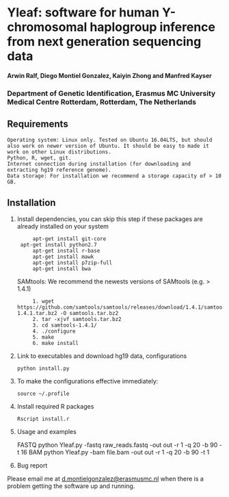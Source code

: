 # Yleaf: software for human Y-chromosomal haplogroup inference from next generation sequencing data

#### Arwin Ralf, Diego Montiel Gonzalez, Kaiyin Zhong and Manfred Kayser

### Department of Genetic Identification, Erasmus MC University Medical Centre Rotterdam, Rotterdam, The Netherlands

## Requirements

    Operating system: Linux only. Tested on Ubuntu 16.04LTS, but should also work on newer version of Ubuntu. It should be easy to made it work on other Linux distributions. 
    Python, R, wget, git.
    Internet connection during installation (for downloading and extracting hg19 reference genome).
    Data storage: For installation we recommend a storage capacity of > 10 GB. 

## Installation

1. Install dependencies, you can skip this step if these packages are already installed on your system

            apt-get install git-core            
	    apt-get install python2.7
            apt-get install r-base
            apt-get install mawk
            apt-get install p7zip-full
            apt-get install bwa

	SAMtools: We recommend the newests versions of SAMtools (e.g. > 1.4.1)

            1. wget https://github.com/samtools/samtools/releases/download/1.4.1/samtools-1.4.1.tar.bz2 -O samtools.tar.bz2
            2. tar -xjvf samtools.tar.bz2 
            3. cd samtools-1.4.1/
            4. ./configure
            5. make
            6. make install

2. Link to executables and download hg19 data, configurations

    `python install.py`

3. To make the configurations effective immediately:

    `source ~/.profile`

4. Install required R packages

    `Rscript install.r`

5. Usage and examples

    FASTQ
        python Yleaf.py -fastq raw_reads.fastq -out out -r 1 -q 20 -b 90 -t 16
    BAM
        python Yleaf.py -bam file.bam -out out -r 1 -q 20 -b 90 -t 1
        

6. Bug report

Please email me at d.montielgonzalez@erasmusmc.nl when there is a problem getting the software up and running.
